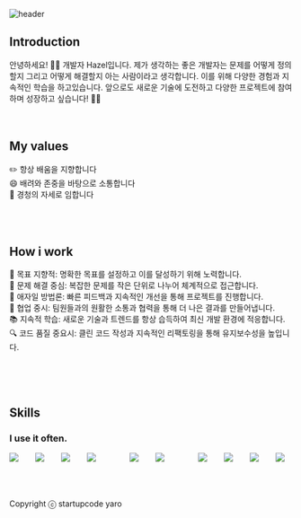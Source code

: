 ![header](https://capsule-render.vercel.app/api?type=rect&color=0:2193b0,100:6dd5ed&height=200&section=header&text=Hazel's%20github&fontSize=80&fontColor=ffffff&animation=fadeIn)


## Introduction 
안녕하세요! 🙋‍♀️ 개발자 Hazel입니다. 제가 생각하는 좋은 개발자는 문제를 어떻게 정의할지 그리고 어떻게 해결할지 아는 사람이라고 생각합니다. 이를 위해 다양한 경험과 지속적인 학습을 하고있습니다. 앞으로도 새로운 기술에 도전하고 다양한 프로젝트에 참여하며 성장하고 싶습니다! 🏃‍♀️
<br />
<br />
<br />
## My values
✏️ 항상 배움을 지향합니다<br />
😄 배려와 존중을 바탕으로 소통합니다<br />
🦻 경청의 자세로 임합니다<br />
<br />
<br />
<br />
## How i work
🎯 목표 지향적: 명확한 목표를 설정하고 이를 달성하기 위해 노력합니다. <br/>
🧠 문제 해결 중심: 복잡한 문제를 작은 단위로 나누어 체계적으로 접근합니다. <br/>
🔄 애자일 방법론: 빠른 피드백과 지속적인 개선을 통해 프로젝트를 진행합니다. <br/>
👥 협업 중시: 팀원들과의 원활한 소통과 협력을 통해 더 나은 결과를 만들어냅니다. <br/>
📚 지속적 학습: 새로운 기술과 트렌드를 항상 습득하여 최신 개발 환경에 적응합니다. <br/> 
🔍 코드 품질 중요시: 클린 코드 작성과 지속적인 리팩토링을 통해 유지보수성을 높입니다. <br/>

<br />
<br />
<br />



## Skills


### I use it often.
<div style="display:flex;gap:30px;flex-wrap:wrap;">
<img src="https://img.shields.io/badge/js-F7DF1E?style=for-the-badge&logo=javascript&logoColor=black">
<img src="https://img.shields.io/badge/express-000000?style=for-the-badge&logo=express&logoColor=white">
<img src="https://img.shields.io/badge/Java-007396?style=for-the-badge&logo=Java&logoColor=white">
<img src="https://img.shields.io/badge/spring-6DB33F?style=for-the-badge&logo=spring&logoColor=white">
<br>
<img src="https://img.shields.io/badge/MySQL-4479A1?style=for-the-badge&logo=mysql&logoColor=white">
<img src="https://img.shields.io/badge/MariaDB-003545?style=for-the-badge&logo=mariadb&logoColor=white">
<br>
<img src="https://img.shields.io/badge/AWS-232F3E?style=for-the-badge&logo=amazonaws&logoColor=white">
<img src="https://img.shields.io/badge/Docker-2496ED?style=for-the-badge&logo=Docker&logoColor=white">
<img src="https://img.shields.io/badge/Kubernetes-326CE5?style=for-the-badge&logo=Kubernetes&logoColor=white">
<img src="https://img.shields.io/badge/github-181717?style=for-the-badge&logo=github&logoColor=white">

  
  
  
</div>
<br />
<br />
<br />

Copyright ⓒ startupcode yaro
